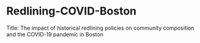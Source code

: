 # Redlining-COVID-Boston
Title: The impact of historical redlining policies on community composition and the COVID-19 pandemic in Boston

